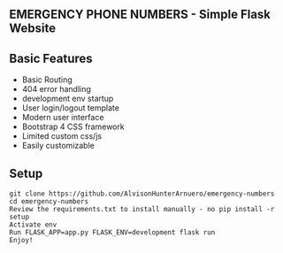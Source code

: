 ## EMERGENCY PHONE NUMBERS - Simple Flask Website

## Basic Features
- Basic Routing
- 404 error handling
- development env startup
- User login/logout template
- Modern user interface
- Bootstrap 4 CSS framework
- Limited custom css/js
- Easily customizable

## Setup
``` 
git clone https://github.com/AlvisonHunterArnuero/emergency-numbers
cd emergency-numbers
Review the requirements.txt to install manually - no pip install -r setup
Activate env
Run FLASK_APP=app.py FLASK_ENV=development flask run
Enjoy!
```